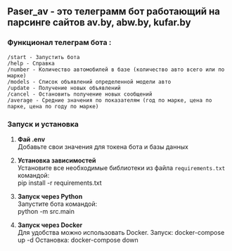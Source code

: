 ## Paser_av - это телеграмм бот работающий на парсинге сайтов av.by, abw.by, kufar.by

### Функционал телеграм бота :
    /start - Запустить бота
    /help - Справка
    /number - Количество автомобилей в базе (количество авто всего или по марке)
    /models - Список объявлений определенной модели авто
    /update - Получение новых объявлений
    /cancel - Остановить получение новых сообщений
    /average - Средние значения по показателям (год по марке, цена по парке, цена по году по марке)

### Запуск и установка

1. **Фай .env**  
   Добавьте свои значения для токена бота и базы данных
    
2. **Установка зависимостей**  
   Установите все необходимые библиотеки из файла `requirements.txt` командой:  
    pip install -r requirements.txt

3. **Запуск через Python**  
    Запустите бота командой:  
        python -m src.main

4. **Запуск через Docker**  
    Для удобства можно использовать Docker. 
    Запуск:
    docker-compose up -d
    Остановка:
    docker-compose down

